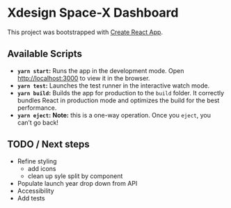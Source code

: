 # Xdesign Space-X Dashboard

This project was bootstrapped with [Create React App](https://github.com/facebook/create-react-app).

## Available Scripts

* **`yarn start`:** Runs the app in the development mode. Open [http://localhost:3000](http://localhost:3000) to view it in the browser.
* **`yarn test`:** Launches the test runner in the interactive watch mode.
* **`yarn build`:** Builds the app for production to the `build` folder. It correctly bundles React in production mode and optimizes the build for the best performance.
* **`yarn eject`:** **Note:** this is a one-way operation. Once you `eject`, you can’t go back!


## TODO / Next steps

* Refine styling 
  * add icons
  * clean up syle split by component
* Populate launch year drop down from API
* Accessibility
* Add tests